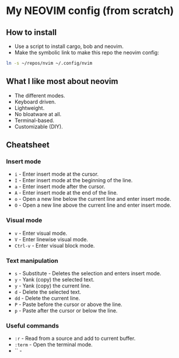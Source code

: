 # My NEOVIM config (from scratch)

## How to install

- Use a script to install cargo, bob and neovim.
- Make the symbolic link to make this repo the neovim config:
```bash
ln -s ~/repos/nvim ~/.config/nvim
```

## What I like most about neovim

- The different modes.
- Keyboard driven.
- Lightweight.
- No bloatware at all.
- Terminal-based.
- Customizable (DIY).

## Cheatsheet

### Insert mode

- `i` - Enter insert mode at the cursor.
- `I` - Enter insert mode at the beginning of the line.
- `a` - Enter insert mode after the cursor.
- `A` - Enter insert mode at the end of the line.
- `o` - Open a new line below the current line and enter insert mode.
- `O` - Open a new line above the current line and enter insert mode.

### Visual mode

- `v` - Enter visual mode.
- `V` - Enter linewise visual mode.
- `Ctrl-v` - Enter visual block mode. 

### Text manipulation 

- `s` - Substitute - Deletes the selection and enters insert mode.
- `y` - Yank (copy) the selected text.
- `y` - Yank (copy) the current line.
- `d` - Delete the selected text.
- `dd` - Delete the current line.
- `P` - Paste before the cursor or above the line.
- `p` - Paste after the cursor or below the line.

### Useful commands

- `:r` - Read from a source and add to current buffer.
- `:term` - Open the terminal mode.
- `` - 
